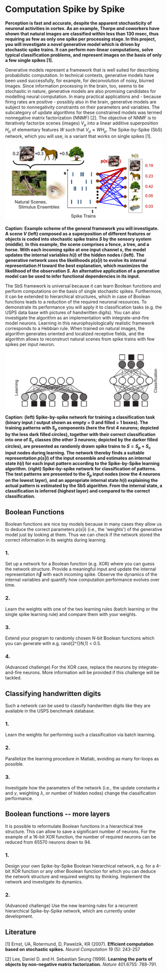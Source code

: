 # Computation Spike by Spike

**Perception is fast and accurate, despite the apparent stochasticity of neuronal activities in cortex. As an example, Thorpe and coworkers have shown that natural images are classified within less than 130 msec, thus requiring as few as only one spike per processing stage. In this project, you will investigate a novel generative model which is driven by stochastic spike trains. It can perform non-linear computations, solve typical classification problems, and represent images on the basis of only a few single spikes [1].**

Generative models represent a framework that is well suited for describing probabilistic computation. In technical contexts, generative models have been used successfully, for example, for deconvolution of noisy, blurred images. Since information processing in the brain, too, seems to be stochastic in nature, generative models are also promising candidates for modelling neural computation. In many practical applications and - because firing rates are positive - possibly also in the brain, generative models are subject to nonnegativity constraints on their parameters and variables. The subcategory of update algorithms for these constrained models was termed nonnegative matrix factorization (NNMF) [2]. The objective of NNMF is to iteratively factorize scenes (images) $V_µ$ into a linear additive superposition $H_µ$ of elementary features $W$ such that $V_µ \approx W H_µ$. The Spike-by-Spike (SbS) network, which you will use, is a variant that works on single spikes [1]. 

![SBS_A.png](SBS_A.png)

**Caption: Example scheme of the general framework you will investigate. A scene $V$ (left) composed as a superposition of different features or objects is coded into stochastic spike trains $S$ by the sensory system (middle). In this example, the scene comprises a fence, a tree, and a horse. With each incoming spike at one input channel $s$, the model updates the internal variables $h(i)$ of the hidden nodes $i$ (left). The generative network uses the likelihoods $p(s|i)$ to evolve its internal representation $H$ toward the best explanation, which maximizes the likelihood of the observation $S$. An alternative application of a generative model can be used to infer functional dependencies in its input.**

The SbS framework is universal because it can learn Boolean functions and perform computations on the basis of single stochastic spikes. Furthermore, it can be extended to hierarchical structures, which in case of Boolean functions leads to a reduction of the required neuronal resources. To demonstrate its performance you will apply it to classification tasks (e.g. the USPS data base with pictures of handwritten digits). You can also investigate the algorithm as an implementation with integrate-and-fire model neurons. Learning in this neurophsyiologically realistic framework corresponds to a Hebbian rule. When trained on natural images, the algorithm generates oriented and localized receptive fields, and the algorithm allows to reconstruct natural scenes from spike trains with few spikes per input neuron.


![SBS_A.png](SBS_B.png)

**Caption: (left) Spike-by-spike network for training a classification task (binary input / output shown as empty = 0 and filled = 1 boxes). The training patterns with $S_p$ components (here the first 4 neurons; depicted by the less dark filled circles), together with their correct classification into one of $S_c$ classes (the other 3 neurons; depicted by the darker filled circles), are presented as randomly drawn spike trains to $S = S_p + S_c$ input nodes during learning. The network thereby finds a suitable representation $p(s|i)$ of the input ensemble and estimates an internal state $h(i)$ for each input pattern according to the Spike-by-Spike learning algorithm. (right) Spike-by-spike network for classification of patterns. The test patterns are presented to the $S_p$ input nodes (now the 4 neurons on the lowest layer), and an appropriate internal state $h(i)$ explaining the actual pattern is estimated by the SbS algorithm. From the internal state, a classification is inferred (highest layer) and compared to the correct classification.**


## Boolean Functions

Boolean functions are nice toy models because in many cases they allow us to deduce the correct parameters $p(s|i)$ (i.e., the 'weights') of the generative model just by looking at them. Thus we can check if the network stored the correct information in its weights during learning. 

### 1.
Set up a network for a Boolean function (e.g. XOR) where you can guess the network structure. Provide a meaningful input and update the internal representation $\vec{h}$ with each incoming spike. Observe the dynamics of the internal variables and quantify how computation performance evolves over time.

### 2.
Learn the weights with one of the two learning rules (batch learning or the single spike learning rule) and compare them with your weights. 

### 3.
Extend your program to randomly chosen $N$-bit Boolean functions which you can generate with e.g. rand(2\^{}N,1) < 0.5. 

### 4.
(Advanced challenge) For the XOR case, replace the neurons by integrate-and-fire neurons. More information will be provided if this challenge will be tackled.  

## Classifying handwritten digits

Such a network can be used to classify handwritten digits like they are available in the USPS benchmark database. 

### 1.
Learn the weights for performing such a classification via batch learning.

### 2.
Parallelize the learning procedure in Matlab, avoiding as many for-loops as possible.

### 3.
Investigate how the parameters of the network (i.e., the update constants $\epsilon$ and $\gamma$, weighting $\lambda$, or number of hidden nodes) change the classification performance.


## Boolean functions -- more layers

It is possible to reformulate Boolean functions in a hierarchical tree structure. This can allow to save a significant number of neurons. For the example of a 16-bit XOR function, the number of required neurons can be reduced from 65570 neurons down to 94. 

### 1.
Design your own Spike-by-Spike Boolean hierarchical network, e.g. for a 4-bit XOR function or any other Boolean function for which you can deduce the network structure and required weights by thinking. Implement the network and investigate its dynamics. 

### 2.
(Advanced challenge) Use the new learning rules for a recurrent hierarchical Spike-by-Spike network, which are currently under development. 



## Literature

[1] Ernst, UA, Rotermund, D, Pawelzik, KR (2007). **Efficient computation based on stochastic spikes.** *Neural Computation* 19 (5): 243-257 

[2] Lee, Daniel D. and H. Sebastian Seung (1999). **Learning the parts of objects by non-negative matrix factorization.** *Nature* 401.6755: 788-791. 
